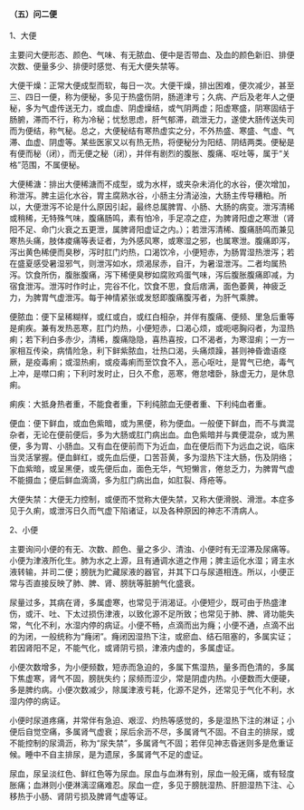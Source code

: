 #### （五）问二便

1、大便

主要问大便形态、颜色、气味、有无脓血、便中是否带血、及血的颜色新旧、排便次数、便量多少、排便时感觉、有无大便失禁等。

大便干燥：正常大便成型而软，每日一次。大便干燥，排出困难，便次减少，甚至三、四日一便，称为便秘，多见于热盛伤阴，肠道津亏；久病、产后及老年人之便秘，多为气虚传送无力，或血虚、阴虚燥结，或气阴两虚；阳虚寒盛，阴寒固结于肠腑，滞而不行，称为冷秘；忧愁思虑，肝气郁滞，疏泄无力，遂使大肠传送失司而为便结，称气秘。总之，大便秘结有寒热虚实之分，不外热盛、寒盛、气虚、气滞、血虚、阴虚等。某些医家又以有热无热，将便秘分为阳结、阴结两类。便秘是有便而秘（闭），而无便之秘（闭），并伴有剧烈的腹胀、腹痛、呕吐等，属于“关格”范围，不属便秘。

大便稀溏：排出大便稀溏而不成型，或为水样，或夹杂未消化的水谷，便次增加，称泄泻。脾主运化水谷，胃主腐熟水谷，小肠主分清泌浊，大肠主传导糟粕。所以，大便泄泻不论是什么原因引起，最终总属脾胃、小肠、大肠的病变。泄泻清稀或稍稀，无特殊气味，腹痛肠鸣，素有怕冷，手足凉之症，为脾肾阳虚之寒泄（肾阳不足、命门火衰之五更泄，属脾肾阳虚证之内。）；若泄泻清稀、腹痛肠鸣而兼见寒热头痛，肢体痠痛等表证者，为外感风寒，或寒湿之邪，也属寒泄。腹痛即泻，泻出黄色稀便而臭秽，泻时肛门灼热，口渴饮冷，小便短赤，为肠胃湿热泄泻；若在盛夏感受暑湿邪气，则泄泻如水，烦渴尿赤，自汗，为暑湿泄泻。二者均属热泻。饮食所伤，腹胀腹痛，泻下稀便臭秽如腐败鸡蛋气味，泻后腹胀腹痛即减，为宿食泄泻。泄泻时作时止，完谷不化，饮食不思，食后痞满，面色萎黄，神疲乏力，为脾胃气虚泄泻。每于神情紧张或发怒即腹痛腹泻者，为肝气乘脾。

便脓血：便下呈稀糊样，或红或白，或红白相杂，并伴有腹痛、便频、里急后重等是痢疾。兼有发热恶寒，肛门灼热，小便短赤，口渴心烦，或呃𫫇胸闷者，为湿热痢；若下利白多赤少，清稀，腹痛隐隐，喜热喜按，口不渴者，为寒湿痢；一方一家相互传染，病情险急，利下鲜紫脓血，壮热口渴，头痛烦躁，甚则神昏谵语痉厥，是疫毒痢；或湿热痢，或疫毒痢而至饮食不入，恶心呕吐，是胃气已绝，毒气上冲，是噤口痢；下利时发时止，日久不愈，恶寒，倦怠嗜卧，脉虚无力，是休息痢。

痢疾：大抵身热者重，不能食者重，下利纯脓血无便者重、下利纯血者重。

便血：便下鲜血，或血色紫暗，或为黑便，称为便血。一般便下鲜血，而不与粪混杂者，无论在便前便后，多为大肠或肛门病出血。血色紫暗并与粪便混杂，或为黑便，多为胃、小肠血。又有血在便前而下为近血，血在便后而下为远血之说，临床当灵活掌握。便血鲜红，或先血后便，口苦苔黄，多为湿热下注大肠，伤及阴络；下血紫暗，或呈黑便，或先便后血，面色无华，气短懒言，倦怠乏力，为脾胃气虚不能摄血；便后鲜血滴滴，多为肛门病出血，如肛裂、痔疮等。

大便失禁：大便无力控制，或便而不觉称大便失禁，又称大便滑脱、滑泄。本症多见于久痢，或泄泻日久而气虚下陷诸证，以及各种原因的神志不清病人。

2、小便

主要询问小便的有无、次数、颜色、量之多少、清浊、小便时有无涩滞及尿痛等。小便为津液所化生。肺为水之上源，且有通调水道之作用；脾主运化水湿；肾主水液转输，并司二便；膀胱为贮藏尿液的器官，并其下口与尿道相连。所以，小便正常与否直接反映了肺、脾、肾、膀胱等脏腑气化盛衰。

尿量过多，其病在肾，多属虚寒，也常见于消渴证。小便短少，既可由于热盛津伤，或汗、吐、下太过损伤津液，以致化源不足所致；也常见于肺、脾、肾功能失常，气化不利，水湿内停的病证。小便不畅，点滴而出为癃；小便不通，点滴不出的为闭，一般统称为“癃闭”。癃闭因湿热下注，或瘀血、结石阻塞的，多属实证；若因肾阳不足，不能气化，或肾阴亏损，津液内虚的，多属虚证。

小便次数增多，为小便频数，短赤而急迫的，多属下焦湿热，量多而色清的，多属下焦虚寒，肾气不固，膀胱失约；尿频而涩少，常是阴虚内热。小便数而大便硬，多是脾约病。小便次数减少，除属津液亏耗，化源不足外，还常见于气化不利，水湿内停的病证。

小便时尿道疼痛，并常伴有急迫、艰涩、灼热等感觉的，多是湿热下注的淋证；小便后自觉空痛，多属肾气虚衰；尿后余沥不尽，多属肾气不固。不自主的排尿，或不能控制的尿滴沥，称为“尿失禁”，多属肾气不固；若伴见神志昏迷则多是危重证候。睡中不自主排尿，是为遗尿，多属肾气不足的虚证。

尿血，尿呈淡红色、鲜红色等为尿血。尿血与血淋有别，尿血一般无痛，或有轻度胀痛；血淋则小便淋漓涩痛难忍。尿血一症，多见于膀胱湿热、肝胆湿热下注、心移热于小肠、肾阴亏损及脾肾气虚等证。
